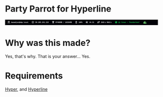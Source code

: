 # Party Parrot for Hyperline
<img src="https://raw.githubusercontent.com/Hyperline/party-parrot-hyperline/master/assets/partyparrot.gif" />

# Why was this made?
Yes, that's why. That is your answer... Yes.


# Requirements
[Hyper](https://github.com/zeit/hyper), and [Hyperline](https://github.com/hyperline/hyperline)
